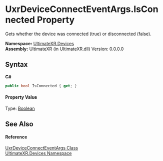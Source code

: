 # UxrDeviceConnectEventArgs.IsConnected Property 
 

Gets whether the device was connected (true) or disconnected (false).

**Namespace:**&nbsp;<a href="N_UltimateXR_Devices">UltimateXR.Devices</a><br />**Assembly:**&nbsp;UltimateXR (in UltimateXR.dll) Version: 0.0.0.0

## Syntax

**C#**<br />
``` C#
public bool IsConnected { get; }
```


#### Property Value
Type: <a href="https://docs.microsoft.com/dotnet/api/system.boolean" target="_blank" rel="noopener noreferrer">Boolean</a>

## See Also


#### Reference
<a href="T_UltimateXR_Devices_UxrDeviceConnectEventArgs">UxrDeviceConnectEventArgs Class</a><br /><a href="N_UltimateXR_Devices">UltimateXR.Devices Namespace</a><br />